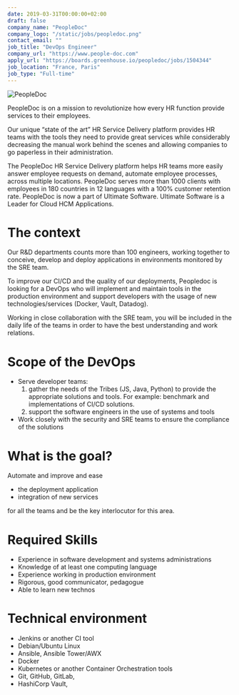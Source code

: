 ```yaml
---
date: 2019-03-31T00:00:00+02:00
draft: false
company_name: "PeopleDoc"
company_logo: "/static/jobs/peopledoc.png"
contact_email: ""
job_title: "DevOps Engineer"
company_url: "https://www.people-doc.com"
apply_url: "https://boards.greenhouse.io/peopledoc/jobs/1504344"
job_location: "France, Paris"
job_type: "Full-time"
---
```


![PeopleDoc](/static/jobs/peopledoc_header.png)

PeopleDoc is on a mission to revolutionize how every HR function provide services to their employees.  

Our unique “state of the art” HR Service Delivery platform provides HR teams with the tools they need to provide great services while considerably decreasing the manual work behind the scenes and allowing companies to go paperless in their administration.

The PeopleDoc HR Service Delivery platform helps HR teams more easily answer employee requests on demand, automate employee processes,  across multiple locations.  PeopleDoc serves more than 1000 clients with employees in 180 countries in 12 languages with a 100% customer retention rate. PeopleDoc is now a part of Ultimate Software. Ultimate Software is a Leader for Cloud HCM Applications.

 

# The context 

Our R&D departments counts more than 100 engineers, working together to conceive, develop and deploy applications in environments monitored by the SRE team.

To improve our CI/CD and the quality of our deployments, Peopledoc is looking for a DevOps  who will implement and maintain tools in the production environment and support developers with the usage of new technologies/services (Docker, Vault, Datadog).

Working in close collaboration with the SRE team, you will be included in the daily life of the teams in order to have the best understanding and work relations.

 

# Scope of the DevOps

* Serve developer teams:
    1. gather the needs of the Tribes (JS, Java, Python) to provide the appropriate solutions and tools. For example: benchmark and implementations of CI/CD solutions.
    2. support the software engineers in the use of systems and tools
* Work closely with the security and SRE teams to ensure the compliance of the solutions

# What is the goal?

Automate and improve and ease

* the deployment application
* integration of new services

for all the teams and be the key interlocutor for this area.

# Required Skills

* Experience in software development and systems administrations
* Knowledge of at least one computing language
* Experience working in production environment
* Rigorous, good communicator, pedagogue
* Able to learn new technos

# Technical environment

* Jenkins or another CI tool
* Debian/Ubuntu Linux
* Ansible, Ansible Tower/AWX
* Docker
* Kubernetes or another Container Orchestration tools
* Git, GitHub, GitLab,
* HashiCorp Vault,



